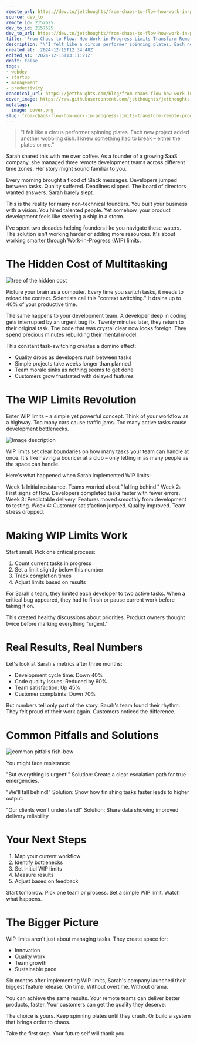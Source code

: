 ```yaml
---
remote_url: https://dev.to/jetthoughts/from-chaos-to-flow-how-work-in-progress-limits-transform-remote-product-development-1l4h
source: dev_to
remote_id: 2157625
dev_to_id: 2157625
dev_to_url: https://dev.to/jetthoughts/from-chaos-to-flow-how-work-in-progress-limits-transform-remote-product-development-1l4h
title: 'From Chaos to Flow: How Work-in-Progress Limits Transform Remote Product Development'
description: "\"I felt like a circus performer spinning plates. Each new project added another wobbling dish. I..."
created_at: '2024-12-15T12:34:48Z'
edited_at: '2024-12-15T13:11:21Z'
draft: false
tags:
- webdev
- startup
- management
- productivity
canonical_url: https://jetthoughts.com/blog/from-chaos-flow-how-work-in-progress-limits-transform-remote-product-development-webdev-startup/
cover_image: https://raw.githubusercontent.com/jetthoughts/jetthoughts.github.io/master/content/blog/from-chaos-flow-how-work-in-progress-limits-transform-remote-product-development-webdev-startup/cover.png
metatags:
  image: cover.png
slug: from-chaos-flow-how-work-in-progress-limits-transform-remote-product-development-webdev-startup
---
```

> "I felt like a circus performer spinning plates. Each new project added another wobbling dish. I knew something had to break – either the plates or me."

Sarah shared this with me over coffee. As a founder of a growing SaaS company, she managed three remote development teams across different time zones. Her story might sound familiar to you.

Every morning brought a flood of Slack messages. Developers jumped between tasks. Quality suffered. Deadlines slipped. The board of directors wanted answers. Sarah barely slept.

This is the reality for many non-technical founders. You built your business with a vision. You hired talented people. Yet somehow, your product development feels like steering a ship in a storm.

I've spent two decades helping founders like you navigate these waters. The solution isn't working harder or adding more resources. It's about working smarter through Work-in-Progress (WIP) limits.

# The Hidden Cost of Multitasking

![tree of the hidden cost](file_0.png)

Picture your brain as a computer. Every time you switch tasks, it needs to reload the context. Scientists call this "context switching." It drains up to 40% of your productive time.

The same happens to your development team. A developer deep in coding gets interrupted by an urgent bug fix. Twenty minutes later, they return to their original task. The code that was crystal clear now looks foreign. They spend precious minutes rebuilding their mental model.

This constant task-switching creates a domino effect:
- Quality drops as developers rush between tasks
- Simple projects take weeks longer than planned
- Team morale sinks as nothing seems to get done
- Customers grow frustrated with delayed features

# The WIP Limits Revolution

Enter WIP limits – a simple yet powerful concept. Think of your workflow as a highway. Too many cars cause traffic jams. Too many active tasks cause development bottlenecks.

![Image description](file_1.png)

WIP limits set clear boundaries on how many tasks your team can handle at once. It's like having a bouncer at a club – only letting in as many people as the space can handle.

Here's what happened when Sarah implemented WIP limits:

Week 1: Initial resistance. Teams worried about "falling behind."
Week 2: First signs of flow. Developers completed tasks faster with fewer errors.
Week 3: Predictable delivery. Features moved smoothly from development to testing.
Week 4: Customer satisfaction jumped. Quality improved. Team stress dropped.

# Making WIP Limits Work

Start small. Pick one critical process:

1. Count current tasks in progress
2. Set a limit slightly below this number
3. Track completion times
4. Adjust limits based on results

For Sarah's team, they limited each developer to two active tasks. When a critical bug appeared, they had to finish or pause current work before taking it on.

This created healthy discussions about priorities. Product owners thought twice before marking everything "urgent."

# Real Results, Real Numbers

Let's look at Sarah's metrics after three months:

- Development cycle time: Down 40%
- Code quality issues: Reduced by 60%
- Team satisfaction: Up 45%
- Customer complaints: Down 70%

But numbers tell only part of the story. Sarah's team found their rhythm. They felt proud of their work again. Customers noticed the difference.

# Common Pitfalls and Solutions

![common pitfalls fish-bow](file_2.png)

You might face resistance:

"But everything is urgent!"
Solution: Create a clear escalation path for true emergencies.

"We'll fall behind!"
Solution: Show how finishing tasks faster leads to higher output.

"Our clients won't understand!"
Solution: Share data showing improved delivery reliability.

# Your Next Steps

1. Map your current workflow
2. Identify bottlenecks
3. Set initial WIP limits
4. Measure results
5. Adjust based on feedback

Start tomorrow. Pick one team or process. Set a simple WIP limit. Watch what happens.

# The Bigger Picture

WIP limits aren't just about managing tasks. They create space for:
- Innovation
- Quality work
- Team growth
- Sustainable pace

Six months after implementing WIP limits, Sarah's company launched their biggest feature release. On time. Without overtime. Without drama.

You can achieve the same results. Your remote teams can deliver better products, faster. Your customers can get the quality they deserve.

The choice is yours. Keep spinning plates until they crash. Or build a system that brings order to chaos.

Take the first step. Your future self will thank you.

